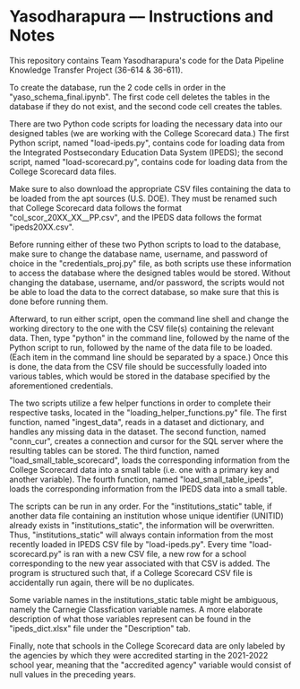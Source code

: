 # Yasodharapura –– Instructions and Notes
This repository contains Team Yasodharapura's code for the Data Pipeline Knowledge Transfer Project (36-614 &amp; 36-611).

To create the database, run the 2 code cells in order in the "yaso_schema_final.ipynb". The first code cell deletes the tables in the database if they do not exist, and the second code cell creates the tables. 

There are two Python code scripts for loading the necessary data into our designed tables (we are working with the College Scorecard data.) The first Python script, named "load-ipeds.py", contains code for loading data from the Integrated Postsecondary Education Data System (IPEDS); the second script, named "load-scorecard.py", contains code for loading data from the College Scorecard data files.

Make sure to also download the appropriate CSV files containing the data to be loaded from the apt sources (U.S. DOE). They must be renamed such that College Scorecard data follows the format "col_scor_20XX_XX__PP.csv", and the IPEDS data follows the format "ipeds20XX.csv". 

Before running either of these two Python scripts to load to the database, make sure to change the database name, username, and password of choice in the "credentials_proj.py" file, as both scripts use these information to access the database where the designed tables would be stored. Without changing the database, username, and/or password, the scripts would not be able to load the data to the correct database, so make sure that this is done before running them.

Afterward, to run either script, open the command line shell and change the working directory to the one with the CSV file(s) containing the relevant data. Then, type "python" in the command line, followed by the name of the Python script to run, followed by the name of the data file to be loaded. (Each item in the command line should be separated by a space.) Once this is done, the data from the CSV file should be successfully loaded into various tables, which would be stored in the database specified by the aforementioned credentials.

The two scripts utilize a few helper functions in order to complete their respective tasks, located in the "loading_helper_functions.py" file. The first function, named "ingest_data", reads in a dataset and dictionary, and handles any missing data in the dataset. The second function, named "conn_cur", creates a connection and cursor for the SQL server where the resulting tables can be stored. The third function, named "load_small_table_scorecard", loads the corresponding information from the College Scorecard data into a small table (i.e. one with a primary key and another variable). The fourth function, named "load_small_table_ipeds", loads the corresponding information from the IPEDS data into a small table.

The scripts can be run in any order. For the "institutions_static" table, if another data file containing an institution whose unique identifier (UNITID) already exists in "institutions_static", the information will be overwritten. Thus, "institutions_static" will always contain information from the most recently loaded in IPEDS CSV file by "load-ipeds.py". Every time "load-scorecard.py" is ran with a new CSV file, a new row for a school corresponding to the new year associated with that CSV is added. The program is structured such that, if a College Scorecard CSV file is accidentally run again, there will be no duplicates. 

Some variable names in the institutions_static table might be ambiguous, namely the Carnegie Classfication variable names. A more elaborate description of what those variables represent can be found in the "ipeds_dict.xlsx" file under the "Description" tab. 

Finally, note that schools in the College Scorecard data are only labeled by the agencies by which they were accredited starting in the 2021-2022 school year, meaning that the "accredited agency" variable would consist of null values in the preceding years.
